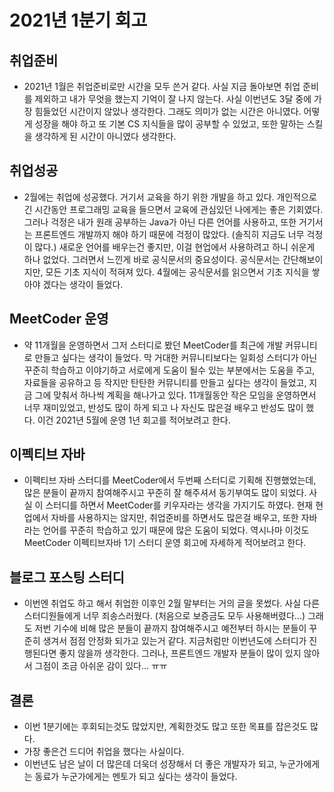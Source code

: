 # 2021년 1분기 회고

## 취업준비

- 2021년 1월은 취업준비로만 시간을 모두 쓴거 같다. 사실 지금 돌아보면 취업 준비를 제외하고 내가 무엇을 했는지 기억이 잘 나지 않는다. 사실 이번년도 3달 중에 가장 힘들었던 시간이지 않았나 생각한다. 그래도 의미가 없는 시간은 아니였다. 어떻게 성장을 해야 하고 또 기본 CS 지식들을 많이 공부할 수 있었고, 또한 말하는 스킬을 생각하게 된 시간이 아니였다 생각한다.

## 취업성공

- 2월에는 취업에 성공했다. 거기서 교육을 하기 위한 개발을 하고 있다. 개인적으로 긴 시간동안 프로그래밍 교육을 들으면서 교육에 관심있던 나에게는 좋은 기회였다. 그러나 걱정은 내가 원래 공부하는 Java가 아닌 다른 언어를 사용하고, 또한 거기서는 프론트엔드 개발까지 해야 하기 때문에 걱정이 많았다. (솔직히 지금도 너무 걱정이 많다.) 새로운 언어를 배우는건 좋지만, 이걸 현업에서 사용하려고 하니 쉬운게 하나 없었다. 그러면서 느낀게 바로 공식문서의 중요성이다. 공식문서는 간단해보이지만, 모든 기초 지식이 적혀져 있다. 4월에는 공식문서를 읽으면서 기초 지식을 쌓아야 겠다는 생각이 들었다.

## MeetCoder 운영

- 약 11개월을 운영하면서 그저 스터디로 봤던 MeetCoder를 최근에 개발 커뮤니티로 만들고 싶다는 생각이 들었다. 막 거대한 커뮤니티보다는 일회성 스터디가 아닌 꾸준히 학습하고 이야기하고 서로에게 도움이 될수 있는 부분에서는 도움을 주고, 자료들을 공유하고 등 작지만 탄탄한 커뮤니티를 만들고 싶다는 생각이 들었고, 지금 그에 맞춰서 하나씩 계획을 해나가고 있다. 11개월동안 작은 모임을 운영하면서 너무 재미있었고, 반성도 많이 하게 되고 나 자신도 많은걸 배우고 반성도 많이 했다. 이건 2021년 5월에 운영 1년 회고를 적어보려고 한다.

## 이펙티브 자바

- 이펙티브 자바 스터디를 MeetCoder에서 두번째 스터디로 기획해 진행했었는데, 많은 분들이 끝까지 참여해주시고 꾸준히 잘 해주셔서 동기부여도 많이 되었다. 사실 이 스터디를 하면서 MeetCoder를 키우자라는 생각을 가지기도 하였다. 현재 현업에서 자바를 사용하지는 않지만, 취업준비를 하면서도 많은걸 배우고, 또한 자바라는 언어를 꾸준히 학습하고 있기 때문에 많은 도움이 되었다. 역시나마 이것도 MeetCoder 이펙티브자바 1기 스터디 운영 회고에 자세하게 적어보려고 한다.

## 블로그 포스팅 스터디

- 이번엔 취업도 하고 해서 취업한 이후인 2월 말부터는 거의 글을 못썼다. 사실 다른 스터디원들에게 너무 죄송스러웠다. (처음으로 보증금도 모두 사용해버렸다...) 그래도 저번 기수에 비해 많은 분들이 끝까지 참여해주시고 예전부터 하시는 분들이 꾸준히 생겨서 점점 안정화 되가고 있는거 같다. 지금처럼만 이번년도에 스터디가 진행된다면 좋지 않을까 생각한다. 그러나, 프론트엔드 개발자 분들이 많이 있지 않아서 그점이 조금 아쉬운 감이 있다... ㅠㅠ

## 결론

- 이번 1분기에는 후회되는것도 많았지만, 계획한것도 많고 또한 목표를 잡은것도 많다.
- 가장 좋은건 드디어 취업을 했다는 사실이다.
- 이번년도 남은 날이 더 많은데 더욱더 성장해서 더 좋은 개발자가 되고, 누군가에게는 동료가 누군가에게는 멘토가 되고 싶다는 생각이 들었다.
